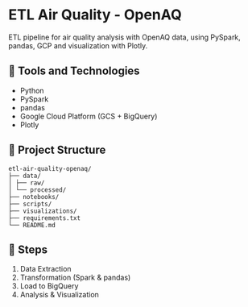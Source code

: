 # ETL Air Quality - OpenAQ

ETL pipeline for air quality analysis with OpenAQ data, using PySpark, pandas, GCP and visualization with Plotly.

## 🔧 Tools and Technologies

- Python
- PySpark
- pandas
- Google Cloud Platform (GCS + BigQuery)
- Plotly

## 📁 Project Structure
```
etl-air-quality-openaq/
├── data/
│ ├── raw/
│ └── processed/
├── notebooks/
├── scripts/
├── visualizations/
├── requirements.txt
└── README.md
```
## 📌 Steps

1. Data Extraction
2. Transformation (Spark & pandas)
3. Load to BigQuery
4. Analysis & Visualization
